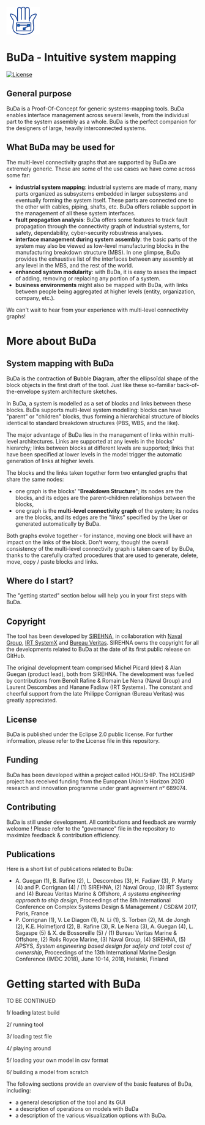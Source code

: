 ![](doc/images/BuDa_GitHub_Logo.png)
# BuDa - Intuitive system mapping

[![License](https://img.shields.io/badge/License-EPL%202.0-blue.svg)](https://opensource.org/licenses/EPL-2.0)

## General purpose

BuDa is a Proof-Of-Concept for generic systems-mapping tools. BuDa enables
interface management across several levels, from the individual part to the
system assembly as a whole. BuDa is the perfect companion for the designers of
large, heavily interconnected systems.

## What BuDa may be used for

The multi-level connectivity graphs that are supported by BuDa are extremely
generic. These are some of the use cases we have come across some far:
- **industrial system mapping**: industrial systems are made of many, many
    parts organized as subsystems embedded in larger subsystems and eventually
    forming the system itself. These parts are connected one to the other with
    cables, piping, shafts, etc. BuDa offers reliable support in the management
    of all these system interfaces.
- **fault propagation analysis**: BuDa offers some features to track fault
    propagation through the connectivity graph of industrial systems, for
    safety, dependability, cyber-security robustness analyses.
- **interface management during system assembly**: the basic parts of the
    system may also be viewed as low-level manufacturing blocks in the
    manufacturing breakdown structure (MBS). In one glimpse, BuDa provides the
    exhaustive list of the interfaces between any assembly at any level in the
    MBS, and the rest of the world.
- **enhanced system modularity**: with BuDa, it is easy to asses the impact of
    adding, removing or replacing any portion of a system.
- **business environments** might also be mapped with BuDa, with links between
    people being aggregated at higher levels (entity, organization, company,
    etc.).

We can't wait to hear from your experience with multi-level connectivity
graphs!

# More about BuDa

## System mapping with BuDa

BuDa is the contraction of **Bu**bble **D**i**a**gram, after the ellipsoïdal
shape of the block objects in the first draft of the tool. Just like these
so-familiar back-of-the-envelope system architecture sketches.

In BuDa, a system is modelled as a set of blocks and links between these
blocks. BuDa supports multi-level system modelling: blocks can have "parent" or
"children" blocks, thus forming a hierarchical structure of blocks identical to
standard breakdown structures (PBS, WBS, and the like).

The major advantage of BuDa lies in the management of links within multi-level
architectures. Links are supported at any levels in the blocks' hierarchy;
links between blocks at different levels are supported; links that have been
specified at lower levels in the model trigger the automatic generation of
links at higher levels.

The blocks and the links taken together form two entangled graphs that share
the same nodes:
- one graph is the blocks' "**Breakdown Structure**"; its nodes are the blocks,
    and its edges are the parent-children relationships between the blocks,
- one graph is the **multi-level connectivity graph** of the system; its nodes
    are the blocks, and its edges are the "links" specified by the User or
    generated automatically by BuDa. 

Both graphs evolve together - for instance, moving one block will have an
impact on the links of the block. Don't worry, though! the overall consistency
of the multi-level connectivity graph is taken care of by BuDa, thanks to the
carefully crafted procedures that are used to generate, delete, move, copy /
paste blocks and links.

## Where do I start?

The "getting started" section below will help you in your first steps with
BuDa.

## Copyright

The tool has been developed by [SIREHNA](http://www.sirehna.com/), in
collaboration with [Naval Group](https://www.naval-group.com/en/), [IRT
SystemX](https://www.irt-systemx.fr/en/) and [Bureau
Veritas](https://www.bureauveritas.fr/). SIREHNA owns the copyright for all the
developments related to BuDa at the date of its first public release on GitHub.

The original development team comprised Michel Picard (dev) & Alan Guegan
(product lead), both from SIREHNA. The development was fuelled by contributions
from Benoît Rafine & Romain Le Nena (Naval Group) and Laurent Descombes and
Hanane Fadiaw (IRT Systemx). The constant and cheerful support from the late
Philippe Corrignan (Bureau Veritas) was greatly appreciated.

## License

BuDa is published under the Eclipse 2.0 public license. For further
information, please refer to the License file in this repository.

## Funding

BuDa has been developed within a project called HOLISHIP. The HOLISHIP project
has received funding from the European Union's Horizon 2020 research and
innovation programme under grant agreement n° 689074.

## Contributing

BuDa is still under development. All contributions and feedback are warmly
welcome ! Please refer to the "governance" file in the repository to maximize
feedback & contribution efficiency.

## Publications

Here is a short list of publications related to BuDa:
- A. Guegan (1), B. Rafine (2), L. Descombes (3), H. Fadiaw (3), P. Marty (4) and P. Corrignan (4) / (1) SIREHNA, (2) Naval Group, (3) IRT Systemx and (4) Bureau Veritas Marine & Offshore, *A systems engineering approach to ship design*, Proceedings of the 8th International Conference on Complex Systems Design & Management / CSD&M 2017, Paris, France
- P. Corrignan (1), V. Le Diagon (1), N. Li (1), S. Torben (2), M. de Jongh (2), K.E. Holmefjord (2), B. Rafine (3), R. Le Nena (3), A. Guegan (4), L. Sagaspe (5) & X. de Bossoreille (5) / (1) Bureau Veritas Marine & Offshore, (2) Rolls Royce Marine, (3) Naval Group, (4) SIREHNA, (5) APSYS, *System engineering based design for safety and total cost of ownership*, Proceedings of the 13th International Marine Design Conference (IMDC 2018), June 10-14, 2018, Helsinki, Finland

# Getting started with BuDa

TO BE CONTINUED

1/ loading latest build

2/ running tool

3/ loading test file

4/ playing around

5/ loading your own model in csv format

6/ building a model from scratch

The following sections provide an overview of the basic features of BuDa, including:
- a general description of the tool and its GUI
- a description of operations on models with BuDa
- a description of the various visualization options with BuDa.
